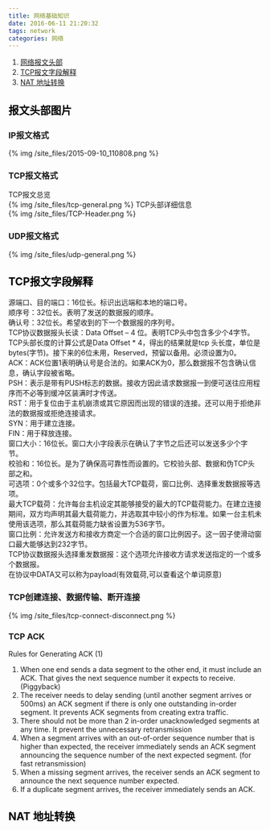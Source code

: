```yaml
---
title: 网络基础知识
date: 2016-06-11 21:20:32
tags: network
categories: 网络
---
```

1. <a href="#id0001">网络报文头部</a>
2. <a href="#id0002">TCP报文字段解释</a>
3. <a href="#id0003">NAT 地址转换</a>

<!--more-->

<SCRIPT language=javascript src="/site_scripts/image.js"></script>
## <a name="id0001" style="color: black">报文头部图片</a>
### IP报文格式
{% img /site_files/2015-09-10_110808.png %}

### TCP报文格式
TCP报文总览<br>
{% img /site_files/tcp-general.png %}
TCP头部详细信息<br>
{% img /site_files/TCP-Header.png %}

### UDP报文格式
{% img /site_files/udp-general.png %}

## <a name="id0002" style="color: black">TCP报文字段解释</a>
源端口、目的端口：16位长。标识出远端和本地的端口号。<br>
顺序号：32位长。表明了发送的数据报的顺序。<br>
确认号：32位长。希望收到的下一个数据报的序列号。<br>
TCP协议数据报头长读：Data Offset – 4 位。表明TCP头中包含多少个4字节。TCP头部长度的计算公式是Data Offset * 4，得出的结果就是tcp 头长度，单位是bytes(字节)。接下来的6位未用，Reserved，预留以备用。必须设置为0。<br>
ACK：ACK位置1表明确认号是合法的。如果ACK为0，那么数据报不包含确认信息，确认字段被省略。<br>
PSH：表示是带有PUSH标志的数据。接收方因此请求数据报一到便可送往应用程序而不必等到缓冲区装满时才传送。<br>
RST：用于复位由于主机崩溃或其它原因而出现的错误的连接。还可以用于拒绝非法的数据报或拒绝连接请求。<br>
SYN：用于建立连接。<br>
FIN：用于释放连接。<br>
窗口大小：16位长。窗口大小字段表示在确认了字节之后还可以发送多少个字节。<br>
校验和：16位长。是为了确保高可靠性而设置的。它校验头部、数据和伪TCP头部之和。<br>
可选项：0个或多个32位字。包括最大TCP载荷，窗口比例、选择重发数据报等选项。<br>
最大TCP载荷：允许每台主机设定其能够接受的最大的TCP载荷能力。在建立连接期间，双方均声明其最大载荷能力，并选取其中较小的作为标准。如果一台主机未使用该选项，那么其载荷能力缺省设置为536字节。<br>
窗口比例：允许发送方和接收方商定一个合适的窗口比例因子。这一因子使滑动窗口最大能够达到232字节。<br>
TCP协议数据报头选择重发数据报：这个选项允许接收方请求发送指定的一个或多个数据报。<br>
在协议中DATA又可以称为payload(有效载荷,可以查看这个单词原意)<br>

### TCP创建连接、数据传输、断开连接
{% img /site_files/tcp-connect-disconnect.png %}

### TCP ACK
Rules for Generating ACK (1)<br>
1. When one end sends a data segment to the other end, it must include an ACK.  That gives the next sequence number it expects to receive. (Piggyback)<br>
2. The receiver needs to delay sending (until another segment arrives or 500ms) an ACK segment if there is only one outstanding in-order segment. It prevents ACK segments from creating extra traffic.<br>
3. There should not be more than 2 in-order unacknowledged segments at any time. It prevent the unnecessary retransmission<br>
4. When a segment arrives with an out-of-order sequence number that is higher than expected, the receiver immediately sends an ACK segment announcing the sequence number of the next expected segment. (for fast retransmission)<br>
5. When a missing segment arrives, the receiver sends an ACK segment to announce the next sequence number expected.<br>
6. If a duplicate segment arrives, the receiver immediately sends an ACK.<br>

## <a name="id0003" style="color: black">NAT 地址转换</a>


